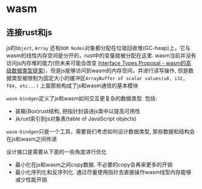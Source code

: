 # wasm

## 连接rust和js

js的`Object`, `Array` 还有`DOM Nodes`对象都分配在垃圾回收堆(GC-heap)上，它与wasm的线性内存空间是分开的，rust中的变量就被分配在这里.
wasm当前并没有访问js内存堆的能力(但未来可能会改变 [Interface Types Proposal - wasm的高级数据类型提案](https://github.com/WebAssembly/interface-types/blob/main/proposals/interface-types/Explainer.md))，但是js能够访问到wasm的内存空间，并进行读写操作, 但是数据类型被限制为固定大小的缓冲区`ArrayBuffer of scalar values(u8, i32, f64, etc...)`
上面那些构成了js和wasm通信的基本模块

`wasm-bindgen`定义了js和wasm如何交互更复杂的数据类型. 包括:
- 装箱(Box)rust结构, 把指针封装进js类中以提高可用性
- 从rust索引到js对象表(table of JavaScript objects)

`wasm-bindgen`只是一个工具，需要我们考虑如何设计数据类型, 那些数据和结构会在js和wasm之间传递

设计接口是需要从下面的一些角度进行优化
- 最小化在js和wasm之间copy数据. 不必要的copy会再来更多的开销
- 最小化序列化和反序列化. 通过尽量使用指针去直接操作wasm线型内存能够减少性能开销

##